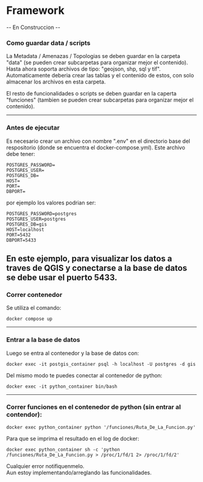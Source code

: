 # Framework

-- En Construccion --

### Como guardar data / scripts
La Metadata / Amenazas / Topologias se deben guardar en la carpeta "data" (se pueden crear subcarpetas para organizar mejor el contenido).
Hasta ahora soporta archivos de tipo: "geojson, shp, sql y tif". Automaticamente deberia crear las tablas y el contenido de estos, con solo almacenar los archivos en esta carpeta.

El resto de funcionalidades o scripts se deben guardar en la caperta "funciones" (tambien se pueden crear subcarpetas para organizar mejor el contenido).

---
### Antes de ejecutar

Es necesario crear un archivo con nombre ".env" en el directorio base del respositorio (donde se encuentra el docker-compose.yml). Este archivo debe tener:

```
POSTGRES_PASSWORD=
POSTGRES_USER=
POSTGRES_DB=
HOST=
PORT=
DBPORT=
```
por ejemplo los valores podrian ser:
```
POSTGRES_PASSWORD=postgres
POSTGRES_USER=postgres
POSTGRES_DB=gis
HOST=localhost
PORT=5432
DBPORT=5433
```
En este ejemplo, para visualizar los datos a traves de QGIS y conectarse a la base de datos se debe usar el puerto 5433.
---

### Correr contenedor

Se utiliza el comando:
```
docker compose up
```
___
### Entrar a la base de datos

Luego se entra al contenedor y la base de datos con:
```
docker exec -it postgis_container psql -h localhost -U postgres -d gis
```

Del mismo modo te puedes conectar al contenedor de python:
```
docker exec -it python_container bin/bash
```
---
### Correr funciones en el contenedor de python (sin entrar al contendor):
```
docker exec python_container python '/funciones/Ruta_De_La_Funcion.py'
```
Para que se imprima el resultado en el log de docker:
```
docker exec python_container sh -c 'python /funciones/Ruta_De_La_Funcion.py > /proc/1/fd/1 2> /proc/1/fd/2'
```



Cualquier error notifiquenmelo. \
Aun estoy implementando/arreglando las funcionalidades.

